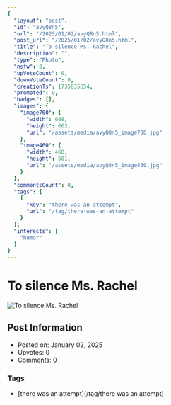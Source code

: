 ```yaml
---
{
  "layout": "post",
  "id": "avyQ8n5",
  "url": "/2025/01/02/avyQ8n5.html",
  "post_url": "/2025/01/02/avyQ8n5.html",
  "title": "To silence Ms. Rachel",
  "description": "",
  "type": "Photo",
  "nsfw": 0,
  "upVoteCount": 0,
  "downVoteCount": 0,
  "creationTs": 1735835654,
  "promoted": 0,
  "badges": [],
  "images": {
    "image700": {
      "width": 608,
      "height": 663,
      "url": "/assets/media/avyQ8n5_image700.jpg"
    },
    "image460": {
      "width": 460,
      "height": 501,
      "url": "/assets/media/avyQ8n5_image460.jpg"
    }
  },
  "commentsCount": 0,
  "tags": [
    {
      "key": "there was an attempt",
      "url": "/tag/there-was-an-attempt"
    }
  ],
  "interests": [
    "humor"
  ]
}
---
```


# To silence Ms. Rachel

![To silence Ms. Rachel](/assets/media/avyQ8n5_image700.jpg)

## Post Information

- Posted on: January 02, 2025
- Upvotes: 0
- Comments: 0

### Tags

- [there was an attempt](/tag/there was an attempt)
